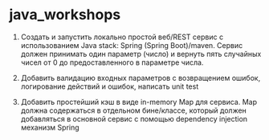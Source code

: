# java_workshops

1. Создать и запустить локально простой веб/REST сервис с использованием Java stack: Spring (Spring Boot)/maven. Сервис должен принимать один параметр (число) и вернуть пять случайных чисел от 0 до предоставленного в параметре числа.

2. Добавить валидацию входных параметров с возвращением ошибок, логирование действий и ошибок, написать unit test 

3. Добавить простейший кэш в виде in-memory Map для сервиса. Map должна содержаться в отдельном бине/классе, который должен добавляться в основной сервис с помощью dependency injection механизм Spring
